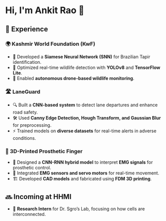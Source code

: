 # Hi, I'm Ankit Rao 👋

## 🚀 Experience

### 🌍 Kashmir World Foundation (KwF)
- 🧠 Developed a **Siamese Neural Network (SNN)** for Brazilian Tapir identification.
- 🎯 Optimized real-time wildlife detection with **YOLOv8** and **TensorFlow Lite**.
- 🚁 Enabled **autonomous drone-based wildlife monitoring**.

### 🛣️ LaneGuard
- 🔍 Built a **CNN-based system** to detect lane departures and enhance road safety.
- 🛠️ Used **Canny Edge Detection, Hough Transform, and Gaussian Blur** for preprocessing.
- ⚡ Trained models on **diverse datasets** for real-time alerts in adverse conditions.

### 🦾 3D-Printed Prosthetic Finger
- 🤖 Designed a **CNN-RNN hybrid model** to interpret **EMG signals** for prosthetic control.
- 🔌 Integrated **EMG sensors and servo motors** for real-time movement.
- 🏗️ Developed **CAD models** and fabricated using **FDM 3D printing**.

## 🔜 Incoming at HHMI
- 🧬 **Research Intern** for Dr. Sgro’s Lab, focusing on how cells are interconnected.
